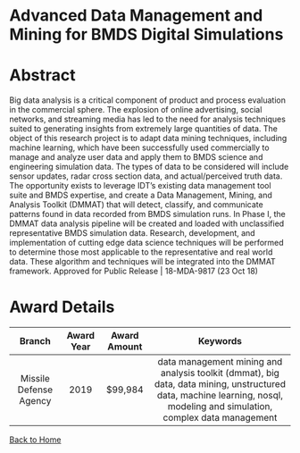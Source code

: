 
Advanced Data Management and Mining for BMDS Digital Simulations
================================================================

# Abstract


Big data analysis is a critical component of product and process evaluation in the commercial sphere. The explosion of online advertising, social networks, and streaming media has led to the need for analysis techniques suited to generating insights from extremely large quantities of data. The object of this research project is to adapt data mining techniques, including machine learning, which have been successfully used commercially to manage and analyze user data and apply them to BMDS science and engineering simulation data. The types of data to be considered will include sensor updates, radar cross section data, and actual/perceived truth data. The opportunity exists to leverage IDT’s existing data management tool suite and BMDS expertise, and create a Data Management, Mining, and Analysis Toolkit (DMMAT) that will detect, classify, and communicate patterns found in data recorded from BMDS simulation runs. In Phase I, the DMMAT data analysis pipeline will be created and loaded with unclassified representative BMDS simulation data. Research, development, and implementation of cutting edge data science techniques will be performed to determine those most applicable to the representative and real world data. These algorithm and techniques will be integrated into the DMMAT framework. Approved for Public Release | 18-MDA-9817 (23 Oct 18)  

# Award Details

|Branch|Award Year|Award Amount|Keywords|
| :---: | :---: | :---: | :---: |
|Missile Defense Agency|2019|$99,984|data management mining and analysis toolkit (dmmat), big data, data mining, unstructured data, machine learning, nosql, modeling and simulation, complex data management|
  
  


[Back to Home](https://github.com/chrischow/dod_sbir_awards/CC/#1146)